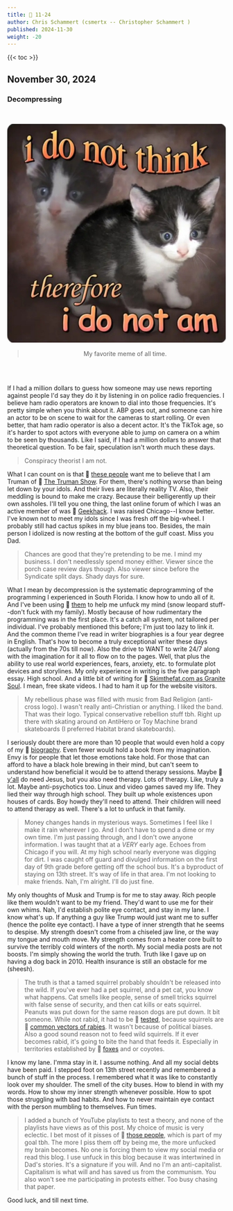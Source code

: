 ```yaml
---
title: 📁 11-24
author: Chris Schammert (csmertx -- Christopher Schammert )
published: 2024-11-30
weight: -20
---
```


<!-- The content of this website was written by Christopher Schammert aka Chris Schammert -->

<!--more-->

{{< toc >}}

## November 30, 2024
### Decompressing

<br />
<div style="text-align: center;">

![Photo](/Blog/daynight/2024/images/nQyPxom.jpeg "Unsure kitten pondering life with cute wavy font caption 'i do not think therefore i do not am'")

> My favorite meme of all time.

<br />

</div><br />

If I had a million dollars to guess how someone may use news reporting against people I'd say they do it by listening in on police radio frequencies. I believe ham radio operators are known to dial into those frequencies. It's pretty simple when you think about it. ABP goes out, and someone can hire an actor to be on scene to wait for the cameras to start rolling. Or even better, that ham radio operator is also a decent actor. It's the TikTok age, so it's harder to spot actors with everyone able to jump on camera on a whim to be seen by thousands. Like I said, if I had a million dollars to answer that theoretical question. To be fair, speculation isn't worth much these days.

> Conspiracy theorist I am not.

What I can count on is that 🔗 [these people](/Blog/daynight/2024/0524#chris-schammert "Csmertx.com | Day & Night Blog \ 2024 \ 05/24 \ Chris Schammert") want me to believe that I am Truman of 🔗 [The Truman Show](https://en.wikipedia.org/wiki/The_Truman_Show "Wikipedia.org | The Truman Show"). For them, there's nothing worse than being let down by your idols. And their lives are literally reality TV. Also, their meddling is bound to make me crazy. Because their belligerently up their own assholes. I'll tell you one thing, the last online forum of which I was an active member of was 🔗 [Geekhack](https://geekhack.org/index.php?topic=117001.0 "Geekhack.org | geekhack Community \ Off Topic \ Mistakes as csmertx"). I was raised Chicago--I know better. I've known not to meet my idols since I was fresh off the big-wheel. I probably still had cactus spikes in my blue jeans too. Besides, the main person I idolized is now resting at the bottom of the gulf coast. Miss you Dad.

> Chances are good that they're pretending to be me. I mind my business. I don't needlessly spend money either. Viewer since the porch case review days though. Also viewer since before the Syndicate split days. Shady days for sure.

What I mean by decompression is the systematic deprogramming of the programming I experienced in South Florida. I know how to undo all of it. And I've been using 🔗 [them](/Blog/daynight/2024/0524#chris-schammert "Csmertx.com | Day & Night Blog \ 2024 \ 05/24 \ Chris Schammert") to help me unfuck my mind (snow leopard stuff--don't fuck with my family). Mostly because of how rudimentary the programming was in the first place. It's a catch all system, not tailored per individual. I've probably mentioned this before; I'm just too lazy to link it. And the common theme I've read in writer biographies is a four year degree in English. That's how to become a truly exceptional writer these days (actually from the 70s till now). Also the drive to WANT to write 24/7 along with the imagination for it all to flow on to the pages. Well, that plus the ability to use real world experiences, fears, anxiety, etc. to formulate plot devices and storylines. My only experience in writing is the five paragraph essay. High school. And a little bit of writing for 🔗 [Skimthefat.com as Granite Soul](https://web.archive.org/web/20040416123245/http://www.skimthefat.com/reviewers/showreviewer.cgi?reviewerID=310 "archive.org | www.skimthefat.com \ reviewers \ Granite Soul"). I mean, free skate videos. I had to ham it up for the website visitors.

> My rebellious phase was filled with music from Bad Religion (anti-cross logo). I wasn't really anti-Christian or anything. I liked the band. That was their logo. Typical conservative rebellion stuff tbh. Right up there with skating around on AntiHero or Toy Machine brand skateboards (I preferred Habitat brand skateboards).

I seriously doubt there are more than 10 people that would even hold a copy of my 🔗 [biography](https://theoffice.fandom.com/wiki/The_Ultimate_Guide_to_Throwing_a_Garden_Party "The Office Wiki | The Ultimate Guide to Throwing a Garden Party"). Even fewer would hold a book from my imagination. Envy is for people that let those emotions take hold. For those that can afford to have a black hole brewing in their mind, but can't seem to understand how beneficial it would be to attend therapy sessions. Maybe 🔗 [y'all](/Blog/daynight/2024/0524#chris-schammert "Csmertx.com | Day & Night Blog \ 2024 \ 05/24 \ Chris Schammert") do need Jesus, but you also need therapy. Lots of therapy. Like, truly a lot. Maybe anti-psychotics too. Linux and video games saved my life. They lied their way through high school. They built up whole existences upon houses of cards. Boy howdy they'll need to attend. Their children will need to attend therapy as well. There's a lot to unfuck in that family.

> Money changes hands in mysterious ways. Sometimes I feel like I make it rain wherever I go. And I don't have to spend a dime or my own time. I'm just passing through, and I don't owe anyone information. I was taught that at a _VERY_ early age. Echoes from Chicago if you will. At my high school nearly everyone was digging for dirt. I was caught off guard and divulged information on the first day of 9th grade before getting off the school bus. It's a byproduct of staying on 13th street. It's way of life in that area. I'm not looking to make friends. Nah, I'm alright. I'll do just fine.

My only thoughts of Musk and Trump is for me to stay away. Rich people like them wouldn't want to be my friend. They'd want to use me for their own whims. Nah, I'd establish polite eye contact, and stay in my lane. I know what's up. If anything a guy like Trump would just want me to suffer (hence the polite eye contact). I have a type of inner strength that he seems to despise. My strength doesn't come from a chiseled jaw line, or the way my tongue and mouth move. My strength comes from a heater core built to survive the terribly cold winters of the north. My social media posts are not boosts. I'm simply showing the world the truth. Truth like I gave up on having a dog back in 2010. Health insurance is still an obstacle for me (sheesh).

> The truth is that a tamed squirrel probably shouldn't be released into the wild. If you've ever had a pet squirrel, and a pet cat, you know what happens. Cat smells like people, sense of smell tricks squirrel with false sense of security, and then cat kills or eats squirrel. Peanuts was put down for the same reason dogs are put down. It bit someone. While not rabid, it had to be 🔗 [tested](https://www.cdc.gov/rabies/php/laboratories/diagnostic.html "CDC | Rabies \ Information for Diagnostic Laboratories"), because squirrels are 🔗 [common vectors of rabies](https://www.humanesociety.org/resources/understanding-rabies "Humane Society | Resources \ Understanding Rabies"). It wasn't because of political biases. Also a good sound reason not to feed wild squirrels. If it ever becomes rabid, it's going to bite the hand that feeds it. Especially in territories established by 🔗 [foxes](https://www.reddit.com/r/MapPorn/comments/wmsoxj/foxes_of_the_world_oc/ "Reddit.com | MapPorn (SFW) \ Foxes of the World [OC] (Not pron, just maps)") and or coyotes.

I know my lane. I'mma stay in it. I assume nothing. And all my social debts have been paid. I stepped foot on 13th street recently and remembered a bunch of stuff in the process. I remembered what it was like to constantly look over my shoulder. The smell of the city buses. How to blend in with my words. How to show my inner strength whenever possible. How to spot those struggling with bad habits. And how to never maintain eye contact with the person mumbling to themselves. Fun times.

> I added a bunch of YouTube playlists to test a theory, and none of the playlists have views as of this post. My choice of music is very eclectic. I bet most of it pisses of 🔗 [those people](/Blog/daynight/2024/0524#chris-schammert "Csmertx.com | Day & Night Blog \ 2024 \ 05/24 \ Chris Schammert"), which is part of my goal tbh. The more I piss them off by being me, the more unfucked my brain becomes. No one is forcing them to view my social media or read this blog. I use unfuck in this blog because it was intertwined in Dad's stories. It's a signature if you will. And no I'm an anti-capitalist. Capitalism is what will and has saved us from the communism. You also won't see me participating in protests either. Too busy chasing that paper.

Good luck, and till next time.